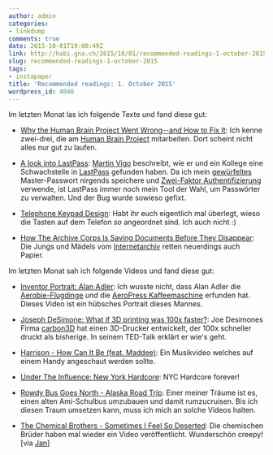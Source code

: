 ```yaml
---
author: admin
categories:
- linkdump
comments: true
date: 2015-10-01T19:00:49Z
link: http://habi.gna.ch/2015/10/01/recommended-readings-1-october-2015/
slug: recommended-readings-1-october-2015
tags:
- instapaper
title: 'Recommended readings: 1. October 2015'
wordpress_id: 4046
---
```


Im letzten Monat las ich folgende Texte und fand diese gut:





  * [Why the Human Brain Project Went Wrong--and How to Fix It](http://www.scientificamerican.com/article/why-the-human-brain-project-went-wrong-and-how-to-fix-it/): Ich kenne zwei-drei, die am [Human Brain Project](http://www.humanbrainproject.eu/) mitarbeiten. Dort scheint nicht alles nur gut zu laufen.


  * [A look into LastPass](http://www.martinvigo.com/a-look-into-lastpass/): [Martin Vigo](http://www.martinvigo.com) beschreibt, wie er und ein Kollege eine Schwachstelle in [LastPass](https://lastpass.com) gefunden haben. Da ich mein [gewürfeltes](https://en.wikipedia.org/wiki/Diceware) Master-Passwort nirgends speichere und [Zwei-Faktor Authentifizierung](https://en.wikipedia.org/wiki/Two-factor_authentication) verwende, ist LastPass immer noch mein Tool der Wahl, um Passwörter zu verwalten. Und der Bug wurde sowieso gefixt.


  * [Telephone Keypad Design](http://datagenetics.com/blog/august32015/): Habt ihr euch eigentlich mal überlegt, wieso die Tasten auf dem Telefon _so_ angeordnet sind. Ich auch nicht :)


  * [How The Archive Corps Is Saving Documents Before They Disappear](http://www.theatlantic.com/technology/archive/2015/09/introducing-the-archive-corps/403135/): Die Jungs und Mädels vom [Internetarchiv](https://archive.org) retten neuerdings auch Papier.



Im letzten Monat sah ich folgende Videos und fand diese gut:



  * [Inventor Portrait: Alan Adler](https://vimeo.com/137090060): Ich wusste nicht, dass Alan Adler die [Aerobie-Flugdinge](http://aerobie.com/sport-toys/) _und_ die [AeroPress Kaffeemaschine](http://aerobie.com/product/aeropress/) erfunden hat. Dieses Video ist ein hübsches Portrait dieses Mannes.


  * [Joseph DeSimone: What if 3D printing was 100x faster?](http://www.ted.com/talks/joe_desimone_what_if_3d_printing_was_25x_faster): Joe Desimones Firma [carbon3D](http://carbon3d.com) hat einen 3D-Drucker entwickelt, der 100x schneller druckt als bisherige. In seinem TED-Talk erklärt er wie's geht.


  * [Harrison - How Can It Be (feat. Maddee)](https://vimeo.com/135475344): Ein Musikvideo welches auf einem Handy angeschaut werden sollte.


  * [Under The Influence: New York Hardcore](https://www.youtube.com/watch?v=tRoEdcBgH2Q): NYC Hardcore forever!


  * [Rowdy Bus Goes North - Alaska Road Trip](https://www.youtube.com/watch?v=-LoUzw5Dyc4): Einer meiner Träume ist es, einen alten Ami-Schulbus umzubauen und damit rumzucruisen. Bis ich diesen Traum umsetzen kann, muss ich mich an solche Videos halten.


  * [The Chemical Brothers - Sometimes I Feel So Deserted](https://www.youtube.com/watch?v=saZVNLMMmmo): Die chemischen Brüder haben mal wieder ein Video veröffentlicht. Wunderschön creepy! [via [Jan](http://pieceoplastic.com/index.php/6962/ruff-linkage-201534/)]



